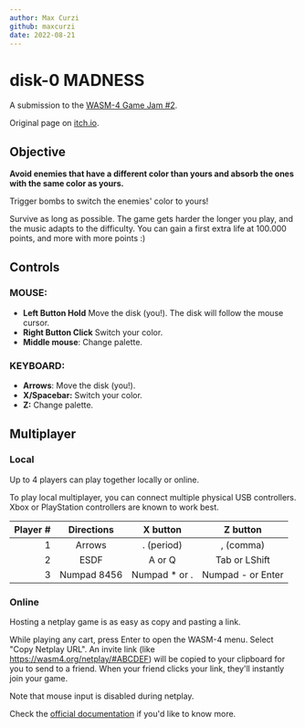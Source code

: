 ```yaml
---
author: Max Curzi
github: maxcurzi
date: 2022-08-21
---
```


# disk-0 MADNESS

A submission to the [WASM-4 Game Jam #2](https://itch.io/jam/wasm4-v2).

Original page on [itch.io](https://maxcurzi.itch.io/disk-0-madness).

## Objective
__Avoid enemies that have a different color than yours and absorb the ones with the same color as yours.__

Trigger bombs to switch the enemies' color to yours!

Survive as long as possible.
The game gets harder the longer you play, and the music adapts to the difficulty.
You can gain a first extra life at 100.000 points, and more with more points :)

## Controls
### MOUSE:
- __Left Button Hold__ Move the disk (you!). The disk will follow the mouse cursor.
- __Right Button Click__ Switch your color.
- __Middle mouse__: Change palette.

### KEYBOARD:
- __Arrows__: Move the disk (you!).
- __X/Spacebar:__ Switch your color.
- __Z:__ Change palette.

## Multiplayer
### Local
Up to 4 players can play together locally or online.

To play local multiplayer, you can connect multiple physical USB controllers. Xbox or PlayStation controllers are known to work best.


| Player # |Directions| X button| Z button |
|---:|:----:  |:----:  |:----:  |
|1 |Arrows |. (period)| , (comma)|
|2 |ESDF |A or Q |Tab or LShift|
|3 |Numpad 8456 |Numpad * or .|Numpad - or Enter|

### Online
Hosting a netplay game is as easy as copy and pasting a link.

While playing any cart, press Enter to open the WASM-4 menu.
Select "Copy Netplay URL". An invite link (like https://wasm4.org/netplay/#ABCDEF) will be copied to your clipboard for you to send to a friend.
When your friend clicks your link, they'll instantly join your game.

Note that mouse input is disabled during netplay.

Check the [official documentation](https://wasm4.org/docs/guides/multiplayer) if you'd like to know more.